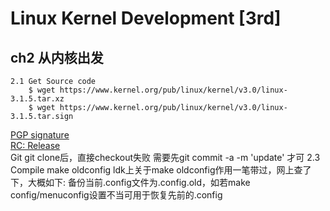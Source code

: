 # Linux Kernel Development [3rd]
## ch2 从内核出发
    2.1 Get Source code
        $ wget https://www.kernel.org/pub/linux/kernel/v3.0/linux-3.1.5.tar.xz
        $ wget https://www.kernel.org/pub/linux/kernel/v3.0/linux-3.1.5.tar.sign
[PGP signature](https://www.kernel.org/category/signatures.html)</br>
[RC: Release](https://www.kernel.org/category/releases.html)</br>
        Git
            git clone后，直接checkout失败
            需要先git commit -a -m 'update' 才可
    2.3 Compile
            make oldconfig
        ldk上关于make oldconfig作用一笔带过，网上查了下，大概如下:
   备份当前.config文件为.config.old，如若make config/menuconfig设置不当可用于恢复先前的.config




